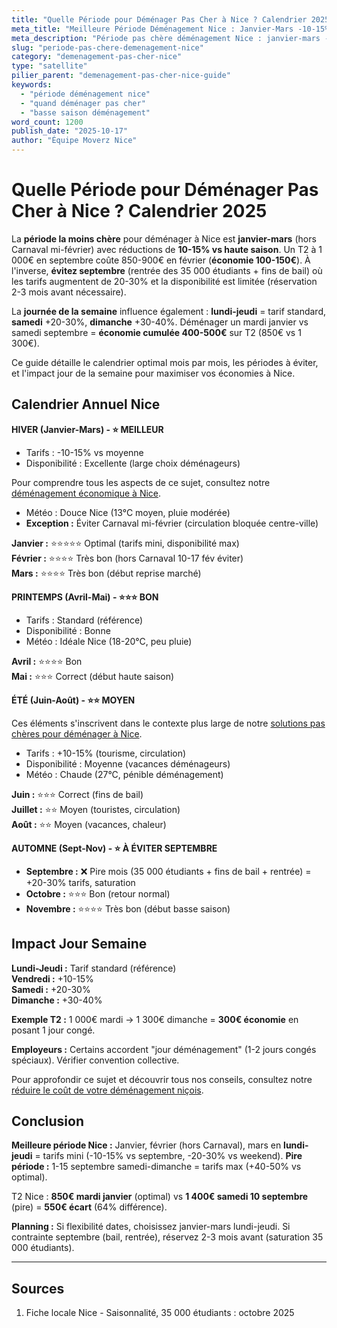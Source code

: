 ```yaml
---
title: "Quelle Période pour Déménager Pas Cher à Nice ? Calendrier 2025"
meta_title: "Meilleure Période Déménagement Nice : Janvier-Mars -10-15%"
meta_description: "Période pas chère déménagement Nice : janvier-mars -10-15% (hors Carnaval). Éviter septembre +20-30% (35K étudiants). Semaine vs weekend -20-30%. Guide."
slug: "periode-pas-chere-demenagement-nice"
category: "demenagement-pas-cher-nice"
type: "satellite"
pilier_parent: "demenagement-pas-cher-nice-guide"
keywords:
  - "période déménagement nice"
  - "quand déménager pas cher"
  - "basse saison déménagement"
word_count: 1200
publish_date: "2025-10-17"
author: "Équipe Moverz Nice"
---
```


# Quelle Période pour Déménager Pas Cher à Nice ? Calendrier 2025

La **période la moins chère** pour déménager à Nice est **janvier-mars** (hors Carnaval mi-février) avec réductions de **10-15% vs haute saison**. Un T2 à 1 000€ en septembre coûte 850-900€ en février (**économie 100-150€**). À l'inverse, **évitez septembre** (rentrée des 35 000 étudiants + fins de bail) où les tarifs augmentent de 20-30% et la disponibilité est limitée (réservation 2-3 mois avant nécessaire).

La **journée de la semaine** influence également : **lundi-jeudi** = tarif standard, **samedi** +20-30%, **dimanche** +30-40%. Déménager un mardi janvier vs samedi septembre = **économie cumulée 400-500€** sur T2 (850€ vs 1 300€).

Ce guide détaille le calendrier optimal mois par mois, les périodes à éviter, et l'impact jour de la semaine pour maximiser vos économies à Nice.

## Calendrier Annuel Nice

**HIVER (Janvier-Mars) - ⭐ MEILLEUR**
- Tarifs : -10-15% vs moyenne
- Disponibilité : Excellente (large choix déménageurs)

Pour comprendre tous les aspects de ce sujet, consultez notre [déménagement économique à Nice](/blog/pas-cher/demenagement-pas-cher-nice-guide).

- Météo : Douce Nice (13°C moyen, pluie modérée)
- **Exception :** Éviter Carnaval mi-février (circulation bloquée centre-ville)

**Janvier :** ⭐⭐⭐⭐⭐ Optimal (tarifs mini, disponibilité max)  
**Février :** ⭐⭐⭐⭐ Très bon (hors Carnaval 10-17 fév éviter)  
**Mars :** ⭐⭐⭐⭐ Très bon (début reprise marché)

**PRINTEMPS (Avril-Mai) - ⭐⭐⭐ BON**
- Tarifs : Standard (référence)
- Disponibilité : Bonne
- Météo : Idéale Nice (18-20°C, peu pluie)

**Avril :** ⭐⭐⭐⭐ Bon  
**Mai :** ⭐⭐⭐ Correct (début haute saison)

**ÉTÉ (Juin-Août) - ⭐⭐ MOYEN**

Ces éléments s'inscrivent dans le contexte plus large de notre [solutions pas chères pour déménager à Nice](/blog/pas-cher/demenagement-pas-cher-nice-guide).

- Tarifs : +10-15% (tourisme, circulation)
- Disponibilité : Moyenne (vacances déménageurs)
- Météo : Chaude (27°C, pénible déménagement)

**Juin :** ⭐⭐⭐ Correct (fins de bail)  
**Juillet :** ⭐⭐ Moyen (touristes, circulation)  
**Août :** ⭐⭐ Moyen (vacances, chaleur)

**AUTOMNE (Sept-Nov) - ⭐ À ÉVITER SEPTEMBRE**
- **Septembre :** ❌ Pire mois (35 000 étudiants + fins de bail + rentrée) = +20-30% tarifs, saturation
- **Octobre :** ⭐⭐⭐ Bon (retour normal)
- **Novembre :** ⭐⭐⭐⭐ Très bon (début basse saison)

## Impact Jour Semaine

**Lundi-Jeudi :** Tarif standard (référence)  
**Vendredi :** +10-15%  
**Samedi :** +20-30%  
**Dimanche :** +30-40%

**Exemple T2 :** 1 000€ mardi → 1 300€ dimanche = **300€ économie** en posant 1 jour congé.

**Employeurs :** Certains accordent "jour déménagement" (1-2 jours congés spéciaux). Vérifier convention collective.


Pour approfondir ce sujet et découvrir tous nos conseils, consultez notre [réduire le coût de votre déménagement niçois](/blog/pas-cher/demenagement-pas-cher-nice-guide).

## Conclusion

**Meilleure période Nice :** Janvier, février (hors Carnaval), mars en **lundi-jeudi** = tarifs mini (-10-15% vs septembre, -20-30% vs weekend). **Pire période :** 1-15 septembre samedi-dimanche = tarifs max (+40-50% vs optimal).

T2 Nice : **850€ mardi janvier** (optimal) vs **1 400€ samedi 10 septembre** (pire) = **550€ écart** (64% différence).

**Planning :** Si flexibilité dates, choisissez janvier-mars lundi-jeudi. Si contrainte septembre (bail, rentrée), réservez 2-3 mois avant (saturation 35 000 étudiants).

---

## Sources

1. Fiche locale Nice - Saisonnalité, 35 000 étudiants : octobre 2025


